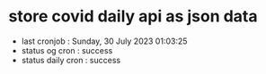 # store covid daily api as json data

- last cronjob : Sunday, 30 July 2023 01:03:25
- status og cron : success
- status daily cron : success
      
      